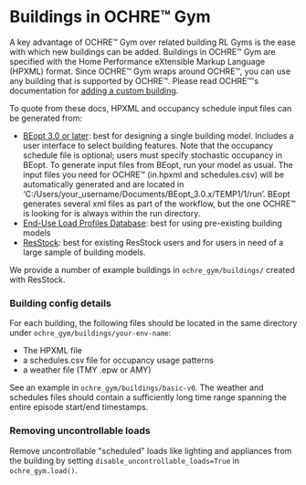 # Buildings in OCHRE™ Gym

A key advantage of OCHRE™ Gym over related building RL Gyms is the ease with which new buildings can be added. Buildings in OCHRE™ Gym are specified with the Home Performance eXtensible Markup Language (HPXML) format. Since OCHRE™ Gym wraps around OCHRE™, you can use any building that is supported by OCHRE™. Please read OCHRE™'s documentation for [adding a custom building](https://ochre-docs-final.readthedocs.io/en/latest/InputsAndArguments.html). 

To quote from these docs, HPXML and occupancy schedule input files can be generated from:


- [BEopt 3.0 or later](https://www.nrel.gov/buildings/beopt.html): best for designing a single building model. Includes a user interface to select building features. Note that the occupancy schedule file is optional; users must specify stochastic occupancy in BEopt. To generate input files from BEopt, run your model as usual. The input files you need for OCHRE™ (in.hpxml and schedules.csv) will be automatically generated and are located in ‘C:/Users/your_username/Documents/BEopt_3.0.x/TEMP1/1/run’. BEopt generates several xml files as part of the workflow, but the one OCHRE™ is looking for is always within the run directory.
- [End-Use Load Profiles Database](https://www.nrel.gov/buildings/end-use-load-profiles.html): best for using pre-existing building models
- [ResStock](https://resstock.nrel.gov/): best for existing ResStock users and for users in need of a large sample of building models.

We provide a number of example buildings in `ochre_gym/buildings/` created with ResStock.

### Building config details

For each building, the following files should be located in the same directory under `ochre_gym/buildings/your-env-name`:

- The HPXML file
- a schedules.csv file for occupancy usage patterns
- a weather file (TMY .epw or AMY)

See an example in `ochre_gym/buildings/basic-v0`. 
The weather and schedules files should contain a sufficiently long time range spanning the entire episode start/end timestamps.


### Removing uncontrollable loads

Remove uncontrollable "scheduled" loads like lighting and appliances from the building by setting `disable_uncontrollable_loads=True` in `ochre_gym.load()`.
